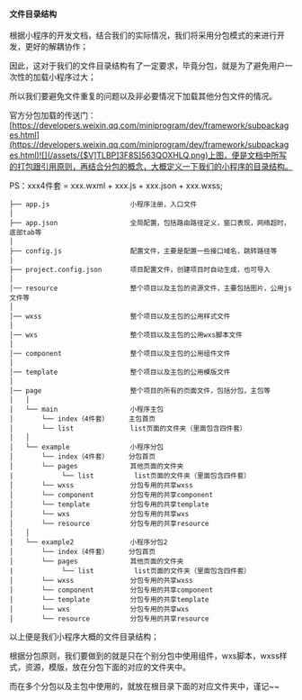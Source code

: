 #### 文件目录结构

根据小程序的开发文档，结合我们的实际情况，我们将采用分包模式的来进行开发，更好的解耦协作；

因此，这对于我们的文件目录结构有了一定要求，毕竟分包，就是为了避免用户一次性的加载小程序过大；

所以我们要避免文件重复的问题以及非必要情况下加载其他分包文件的情况。

官方分包加载的传送门：[https://developers.weixin.qq.com/miniprogram/dev/framework/subpackages.html](https://developers.weixin.qq.com/miniprogram/dev/framework/subpackages.html)![](/assets/{$V]TLBP]3F8S]563QOXHLQ.png)上图，便是文档中所写的打包跟引用原则，再结合分包的概念，大概定义一下我们的小程序的目录结构。

PS：xxx4件套 =  xxx.wxml + xxx.js + xxx.json + xxx.wxss;

```catalog
├── app.js                    小程序注册，入口文件
│            
├── app.json                  全局配置，包括路由路径定义，窗口表现，网络超时，底部tab等
│
├── config.js                 配置文件，主要是配置一些接口域名，跳转路径等
│
├── project.config.json       项目配置文件，创建项目时自动生成，也可导入
│
│── resource                  整个项目以及主包的资源文件，主要包括图片，公用js文件等
│
│── wxss                      整个项目以及主包的公用样式文件
│
│── wxs                       整个项目以及主包的公用wxs脚本文件
│
│── component                 整个项目以及主包的公用组件文件
│
│── template                  整个项目以及主包的公用模版文件
│
│── page                      整个项目的所有的页面文件，包括分包，主包等
│   │
│   └── main                  小程序主包
│       └── index（4件套）     主包首页
│       └── list              list页面的文件夹（里面包含四件套）
│   │
│   └── example               小程序分包
│       └── index（4件套）     分包首页
│       └── pages             其他页面的文件夹
|            └── list          list页面的文件夹（里面包含四件套）
│       └── wxss              分包专用的共享wxss
│       └── component         分包专用的共享component
│       └── template          分包专用的共享template
│       └── wxs               分包专用的共享wxs    
│       └── resource          分包专用的共享resource
│   │
│   └── example2              小程序分包2
│       └── index（4件套）     分包首页
│       └── pages             其他页面的文件夹
|            └── list          list页面的文件夹（里面包含四件套）
│       └── wxss              分包专用的共享wxss
│       └── component         分包专用的共享component
│       └── template          分包专用的共享template
│       └── wxs               分包专用的共享wxs    
│       └── resource          分包专用的共享resource
```

以上便是我们小程序大概的文件目录结构；

根据分包原则，我们要做到的就是只在个别分包中使用组件，wxs脚本，wxss样式，资源，模版，放在分包下面的对应的文件夹中。

而在多个分包以及主包中使用的，就放在根目录下面的对应文件夹中，谨记~~

































